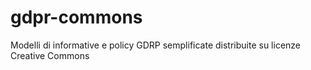 # gdpr-commons
Modelli di informative e policy GDRP semplificate distribuite su licenze Creative Commons
